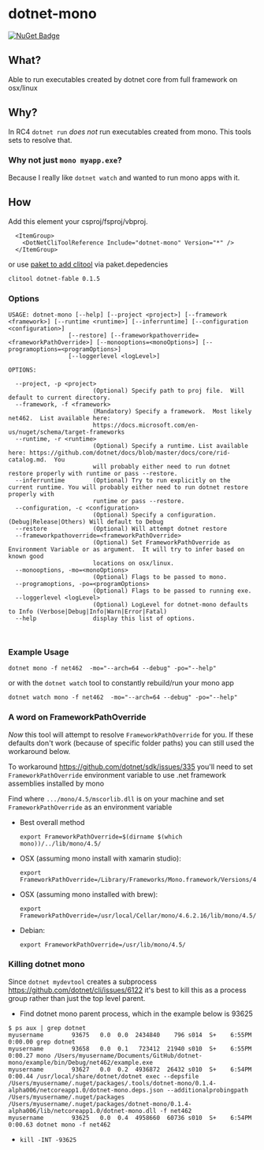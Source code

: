 # dotnet-mono

[![NuGet Badge](https://img.shields.io/nuget/vpre/dotnet-mono.svg)](https://www.nuget.org/packages/dotnet-mono/)

## What?
Able to run executables created by dotnet core from full framework on osx/linux

## Why?
In RC4 `dotnet run` _does not_ run executables created from mono.  This tools sets to resolve that.

### Why not just `mono myapp.exe`?
Because I really like `dotnet watch` and wanted to run mono apps with it.

## How

Add this element your csproj/fsproj/vbproj.

```
  <ItemGroup>
    <DotNetCliToolReference Include="dotnet-mono" Version="*" />
  </ItemGroup>
```

or use [paket to add clitool](https://fsprojects.github.io/Paket/nuget-dependencies.html#Special-case-CLI-tools) via paket.depedencies 

```
clitool dotnet-fable 0.1.5
```


### Options
  ```
USAGE: dotnet-mono [--help] [--project <project>] [--framework <framework>] [--runtime <runtime>] [--inferruntime] [--configuration <configuration>]
                   [--restore] [--frameworkpathoverride=<frameworkPathOverride>] [--monooptions=<monoOptions>] [--programoptions=<programOptions>]
                   [--loggerlevel <logLevel>]

OPTIONS:

    --project, -p <project>
                          (Optional) Specify path to proj file.  Will default to current directory.
    --framework, -f <framework>
                          (Mandatory) Specify a framework.  Most likely net462.  List available here:
                          https://docs.microsoft.com/en-us/nuget/schema/target-frameworks
    --runtime, -r <runtime>
                          (Optional) Specify a runtime. List available here: https://github.com/dotnet/docs/blob/master/docs/core/rid-catalog.md.  You
                          will probably either need to run dotnet restore properly with runtime or pass --restore.
    --inferruntime        (Optional) Try to run explicitly on the current runtime. You will probably either need to run dotnet restore properly with
                          runtime or pass --restore.
    --configuration, -c <configuration>
                          (Optional) Specify a configuration. (Debug|Release|Others) Will default to Debug
    --restore             (Optional) Will attempt dotnet restore
    --frameworkpathoverride=<frameworkPathOverride>
                          (Optional) Set FrameworkPathOverride as Environment Variable or as argument.  It will try to infer based on known good
                          locations on osx/linux.
    --monooptions, -mo=<monoOptions>
                          (Optional) Flags to be passed to mono.
    --programoptions, -po=<programOptions>
                          (Optional) Flags to be passed to running exe.
    --loggerlevel <logLevel>
                          (Optional) LogLevel for dotnet-mono defaults to Info (Verbose|Debug|Info|Warn|Error|Fatal)
    --help                display this list of options.



```
### Example Usage
```
dotnet mono -f net462  -mo="--arch=64 --debug" -po="--help"
```

or with the `dotnet watch` tool to constantly rebuild/run your mono app
```
dotnet watch mono -f net462  -mo="--arch=64 --debug" -po="--help"
```


### A word on FrameworkPathOverride

*Now* this tool will attempt to resolve `FrameworkPathOverride` for you.  If these defaults don't work (because of specific folder paths) you can still used the workaround below.


To workaround https://github.com/dotnet/sdk/issues/335 you'll need to  set `FrameworkPathOverride` environment variable to use .net framework assemblies installed by mono

  Find where `.../mono/4.5/mscorlib.dll` is on your machine and set `FrameworkPathOverride` as an environment variable

  - Best overall method

    ```
    export FrameworkPathOverride=$(dirname $(which mono))/../lib/mono/4.5/
    ```
  - OSX (assuming mono install with xamarin studio): 

    ```
    export FrameworkPathOverride=/Library/Frameworks/Mono.framework/Versions/4.6.2/lib/mono/4.5/
    ```
  - OSX (assuming mono installed with brew): 

    ```
    export FrameworkPathOverride=/usr/local/Cellar/mono/4.6.2.16/lib/mono/4.5/
    ```
  - Debian: 

    ```
    export FrameworkPathOverride=/usr/lib/mono/4.5/
    ``` 
  

### Killing dotnet mono

Since `dotnet mydevtool` creates a subprocess https://github.com/dotnet/cli/issues/6122 it's best to kill this as a process group rather than just the top level parent. 

* Find dotnet mono parent process, which in the example below is 93625

```
$ ps aux | grep dotnet
myusername        93675   0.0  0.0  2434840    796 s014  S+    6:55PM   0:00.00 grep dotnet
myusername        93658   0.0  0.1   723412  21940 s010  S+    6:55PM   0:00.27 mono /Users/myusername/Documents/GitHub/dotnet-mono/example/bin/Debug/net462/example.exe
myusername        93627   0.0  0.2  4936872  26432 s010  S+    6:54PM   0:00.44 /usr/local/share/dotnet/dotnet exec --depsfile /Users/myusername/.nuget/packages/.tools/dotnet-mono/0.1.4-alpha006/netcoreapp1.0/dotnet-mono.deps.json --additionalprobingpath /Users/myusername/.nuget/packages /Users/myusername/.nuget/packages/dotnet-mono/0.1.4-alpha006/lib/netcoreapp1.0/dotnet-mono.dll -f net462
myusername        93625   0.0  0.4  4958660  60736 s010  S+    6:54PM   0:00.63 dotnet mono -f net462
```
* `kill -INT -93625`

